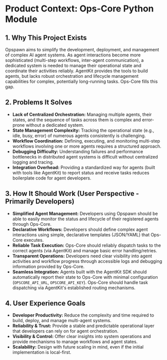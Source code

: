 # Product Context: Ops-Core Python Module

## 1. Why This Project Exists
Opspawn aims to simplify the development, deployment, and management of complex AI agent systems. As agent interactions become more sophisticated (multi-step workflows, inter-agent communication), a dedicated system is needed to manage their operational state and coordinate their activities reliably. AgentKit provides the tools to build agents, but lacks robust orchestration and lifecycle management capabilities for complex, potentially long-running tasks. Ops-Core fills this gap.

## 2. Problems It Solves
- **Lack of Centralized Orchestration:** Managing multiple agents, their states, and the sequence of tasks across them is complex and error-prone without a dedicated system.
- **State Management Complexity:** Tracking the operational state (e.g., idle, busy, error) of numerous agents consistently is challenging.
- **Workflow Coordination:** Defining, executing, and monitoring multi-step workflows involving one or more agents requires a structured approach.
- **Debugging Difficulty:** Understanding failures and performance bottlenecks in distributed agent systems is difficult without centralized logging and tracing.
- **Integration Overhead:** Providing a standardized way for agents (built with tools like AgentKit) to report status and receive tasks reduces boilerplate code for agent developers.

## 3. How It Should Work (User Perspective - Primarily Developers)
- **Simplified Agent Management:** Developers using Opspawn should be able to easily monitor the status and lifecycle of their registered agents through Ops-Core.
- **Declarative Workflows:** Developers should define complex agent interactions using simple, declarative templates (JSON/YAML) that Ops-Core executes.
- **Reliable Task Execution:** Ops-Core should reliably dispatch tasks to the correct agents (via AgentKit) and manage basic error handling/retries.
- **Transparent Operations:** Developers need clear visibility into agent activities and workflow progress through accessible logs and debugging information provided by Ops-Core.
- **Seamless Integration:** Agents built with the AgentKit SDK should automatically report their state to Ops-Core with minimal configuration (`OPSCORE_API_URL`, `OPSCORE_API_KEY`). Ops-Core should handle task dispatching via AgentKit's established routing mechanisms.

## 4. User Experience Goals
- **Developer Productivity:** Reduce the complexity and time required to build, deploy, and manage multi-agent systems.
- **Reliability & Trust:** Provide a stable and predictable operational layer that developers can rely on for agent orchestration.
- **Visibility & Control:** Offer clear insights into system operations and provide mechanisms to manage workflows and agent states.
- **Scalability:** Design with future scaling in mind, even if the initial implementation is local-first.